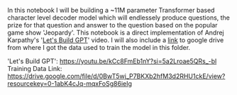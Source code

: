 In this notebook I will be building a ~11M parameter Transformer based character level decoder model which will endlessely produce questions, the prize for that 
question and answer to the question based on the popular game show 'Jeopardy'. This notebook is a direct implementation of Andrej Karpathy's 
'[Let's Build GPT]([url](https://youtu.be/kCc8FmEb1nY?si=5a2Lroae5QRs_-bl))' video. I will also include a [link]([url](https://drive.google.com/file/d/0BwT5wj_P7BKXb2hfM3d2RHU1ckE/view?resourcekey=0-1abK4cJq-mqxFoSg86ieIg)) to google drive from where I got the data used to train the model in this folder.

'Let's Build GPT': https://youtu.be/kCc8FmEb1nY?si=5a2Lroae5QRs_-bl
Training Data Link: https://drive.google.com/file/d/0BwT5wj_P7BKXb2hfM3d2RHU1ckE/view?resourcekey=0-1abK4cJq-mqxFoSg86ieIg
